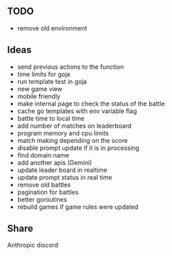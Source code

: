 ## TODO

* remove old environment

## Ideas

* send previous actions to the function
* time limits for goja
* run template test in goja
* new game view
* mobile friendly
* make internal page to check the status of the battle
* cache go templates with env variable flag
* battle time to local time
* add number of matches on leaderboard
* program memory and cpu limits
* match making depending on the score
* disable prompt update if it is in processing
* find domain name
* add another apis (Gemini)
* update leader board in realtime
* update prompt status in real time
* remove old battles
* pagination for battles
* better goroutines
* rebuild games if game rules were updated

## Share

Anthropic discord
